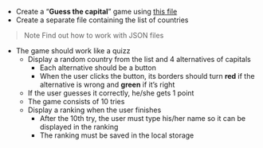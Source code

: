 - Create a “**Guess the capital**” game using [this file](https://github.com/samayo/country-json/blob/master/src/country-by-capital-city.json)
- Create a separate file containing the list of countries
>Note Find out how to work with JSON files
- The game should work like a quizz
  - Display a random country from the list and 4 alternatives of capitals
    - Each alternative should be a button
    - When the user clicks the button, its borders should turn **red** if the alternative is wrong and **green** if it’s right
  - If the user guesses it correctly, he/she gets 1 point
  - The game consists of 10 tries
  - Display a ranking when the user finishes
    - After the 10th try, the user must type his/her name so it can be displayed in the ranking
    - The ranking must be saved in the local storage